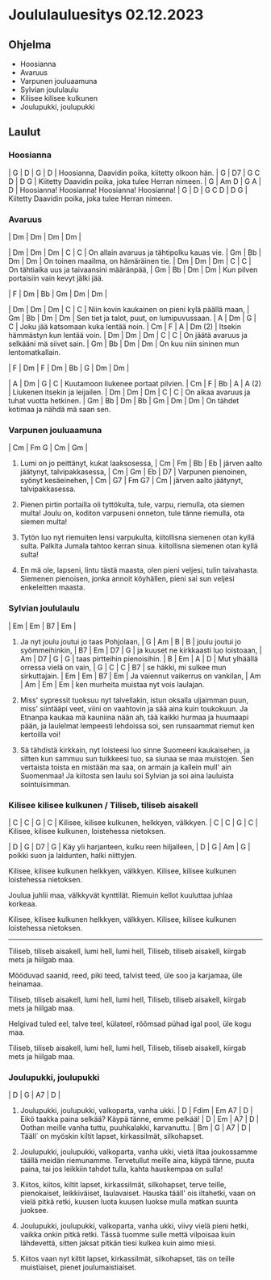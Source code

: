 # Joululauluesitys 02.12.2023

## Ohjelma

* Hoosianna
* Avaruus
* Varpunen jouluaamuna
* Sylvian joululaulu
* Kilisee kilisee kulkunen
* Joulupukki, joulupukki

## Laulut

### Hoosianna

| G                | D    | G             | D |
Hoosianna, Daavidin poika, kiitetty olkoon hän.
| G              | D7        | G  C  D    | D  G |
Kiitetty Daavidin poika, joka tulee Herran nimeen.
| G           | Am  D | G     A  | D       | 
Hoosianna! Hoosianna! Hoosianna! Hoosianna!
| G                  | D     | G C D     | D   G |
Kiitetty Daavidin poika, joka tulee Herran nimeen.

### Avaruus

| Dm | Dm | Dm | Dm |

| Dm           | Dm         | Dm   |  C  | C |
On allain avaruus ja tähtipolku kauas vie.
| Gm                | Bb | Dm | Dm |
On toinen maailma, on hämäräinen tie.
| Dm              | Dm         | Dm   | C | C |
On tähtiaika uus ja taivaansini määränpää,
| Gm                | Bb | Dm | Dm |
Kun pilven portaisiin vain kevyt jälki jää.

| F | Dm | Bb | Gm | Dm | Dm |

| Dm           | Dm         | Dm   |  C  | C |
Niin kovin kaukainen on pieni kylä päällä maan,
| Gm                      | Bb  | Dm | Dm |
Sen tiet ja talot, puut, on lumipuvussaan.
| A     | Dm     |      G     | C  |
Joku jää katsomaan kuka lentää noin.
| Cm   | F       |    A     | Dm (2) |
Itsekin hämmästyn kun lentää voin.
| Dm           | Dm         | Dm   |  C  | C |
On jäätä avaruus ja selkääni mä siivet sain.
| Gm                   | Bb | Dm  | Dm |
On kuu niin sininen mun lentomatkallain.

| F | Dm | F | Dm | Bb | G | Dm | Dm |

| A     | Dm     |      G     | C  |
Kuutamoon liukenee portaat pilvien.
| Cm   | F       |    Bb    | A | A (2) |
Liukenen itsekin ja leijailen.
| Dm     | Dm     | Dm         | C   | C |
On aikaa avaruus ja tuhat vuotta hetkinen.
| Gm                | Bb |   Dm  | Bb | Gm | Dm | Dm |
On tähdet kotimaa ja nähdä mä saan sen.

### Varpunen jouluaamuna

| Cm        | Fm    G   | Cm        | Gm  |
1. Lumi on jo peittänyt, kukat laaksosessa,
| Cm        | Fm       | Bb      | Eb |
järven aalto jäätynyt, talvipakkasessa,
| Cm    | Gm       | Eb    | D7      |
Varpunen pienoinen, syönyt kesäeinehen,
| Cm        | G7      | Fm  G7  | Cm  |
järven aalto jäätynyt, talvipakkasessa.

2. Pienen pirtin portailla oli tyttökulta,
tule, varpu, riemulla, ota siemen multa!
Joulu on, koditon varpuseni onneton,
tule tänne riemulla, ota siemen multa!

3. Tytön luo nyt riemuiten lensi varpukulta,
kiitollisna siemenen otan kyllä sulta.
Palkita Jumala tahtoo kerran sinua.
kiitollisna siemenen otan kyllä sulta!

4. En mä ole, lapseni, lintu tästä maasta,
olen pieni veljesi, tulin taivahasta.
Siemenen pienoisen, jonka annoit köyhällen,
pieni sai sun veljesi enkeleitten maasta.

### Sylvian joululaulu

| Em           | Em      | B7     | Em |
1. Ja nyt joulu joutui jo taas Pohjolaan,
| G            | Am      | B | B |
joulu joutui jo syömmeihinkin,
| B7        | Em       | D7     | G  |
ja kuuset ne kirkkaasti luo loistoaan,
|    Am        | D7 | G | G |
taas pirtteihin pienoisihin.
|   B       | Em     | A     | D |
Mut ylhäällä orressa vielä on vain,
| G         | C        | C     | B7 |
se häkki, mi sulkee mun sirkuttajain.
| Em       | Em      | B7    | Em |
Ja vaiennut vaikerrus on vankilan,
| Am  | Am          | Em     | Em    |
ken murheita muistaa nyt vois laulajan.

2. Miss' sypressit tuoksuu nyt talvellakin,
istun oksalla uljaimman puun,
miss' siintääpi veet, viini on vaahtovin
ja sää aina kuin toukokuun.
Ja Etnanpa kaukaa mä kauniina nään
ah, tää kaikki hurmaa ja huumaapi pään,
ja laulelmat lempeesti lehdoissa soi,
sen runsaammat riemut ken kertoilla voi!

3. Sä tähdistä kirkkain, nyt loisteesi luo
sinne Suomeeni kaukaisehen,
ja sitten kun sammuu sun tuikkeesi tuo,
sa siunaa se maa muistojen.
Sen vertaista toista en mistään ma saa,
on armain ja kallein mull' ain Suomenmaa!
Ja kiitosta sen laulu soi Sylvian
ja soi aina lauluista sointuisimman.

### Kilisee kilisee kulkunen / Tiliseb, tiliseb aisakell

| C             | C       | G       | C     |
Kilisee, kilisee kulkunen, helkkyen, välkkyen.
| C             | C       | G         | C      |
Kilisee, kilisee kulkunen, loistehessa nietoksen.

| D    | G         | D7       | G        |
Käy yli harjanteen, kulku reen hiljalleen,
| D           | G        | Am       | G |
poikki suon ja laidunten, halki niittyjen.

Kilisee, kilisee kulkunen helkkyen, välkkyen.
Kilisee, kilisee kulkunen loistehessa nietoksen.

Joulua juhlii maa, välkkyvät kynttilät.
Riemuin kellot kuuluttaa juhlaa korkeaa.

Kilisee, kilisee kulkunen helkkyen, välkkyen.
Kilisee, kilisee kulkunen loistehessa nietoksen.

---

Tiliseb, tiliseb aisakell, lumi hell, lumi hell,
Tiliseb, tiliseb aisakell, kiirgab mets ja hiilgab maa.

Mööduvad saanid, reed, piki teed, talvist teed,
üle soo ja karjamaa, üle heinamaa.

Tiliseb, tiliseb aisakell, lumi hell, lumi hell,
Tiliseb, tiliseb aisakell, kiirgab mets ja hiilgab maa.

Helgivad tuled eel, talve teel, külateel,
rõõmsad pühad igal pool, üle kogu maa.

Tiliseb, tiliseb aisakell, lumi hell, lumi hell,
Tiliseb, tiliseb aisakell, kiirgab mets ja hiilgab maa.

### Joulupukki, joulupukki

| D          | G          | A7        | D        |
1. Joulupukki, joulupukki, valkoparta, vanha ukki.
| D         | Fdim       | Em          A7  | D    |
Eikö taakka paina selkää? Käypä tänne, emme pelkää!
| D          | Em         | A7         | D       |
Oothan meille vanha tuttu, puuhkalakki, karvanuttu.
| Bm             | G            | A7               | D   |
Tääll´ on myöskin kiltit lapset, kirkassilmät, silkohapset.

2. Joulupukki, joulupukki, valkoparta, vanha ukki,
vietä iltaa joukossamme täällä meidän riemunamme.
Tervetullut meille aina, käypä tänne, puuta paina,
tai jos leikkiin tahdot tulla, kahta hauskempaa on sulla!

3. Kiitos, kiitos, kiltit lapset, kirkassilmät, silkohapset,
terve teille, pienokaiset, leikkiväiset, laulavaiset.
Hauska tääll' ois iltahetki, vaan on vielä pitkä retki,
kuusen luota kuusen luokse mulla matkan suunta juoksee.

4. Joulupukki, joulupukki, valkoparta, vanha ukki,
viivy vielä pieni hetki, vaikka onkin pitkä retki.
Tässä tuomme sulle mettä vilpoisaa kuin lähdevettä,
sitten jaksat pitkän tiesi kulkea kuin aimo miesi.

5. Kiitos vaan nyt kiltit lapset, kirkassilmät, silkohapset,
täs on teille muistiaiset, pienet joulumaistiaiset.
